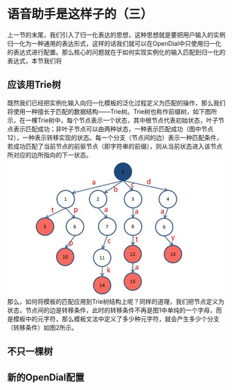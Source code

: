 # 语音助手是这样子的（三）

上一节的末尾，我们引入了归一化表达的思想，这种思想就是要把用户输入的实例归一化为一种通用的表达形式，这样的话我们就可以在OpenDial中只使用归一化的表达式进行配置。那么核心的问题就在于如何实现实例化的输入匹配到归一化的表达式，本节我们将

## 应该用Trie树

既然我们已经把实例化输入向归一化模板的泛化过程定义为匹配的操作，那么我们将使用一种擅长于匹配的数据结构——Trie树。Trie树也称作前缀树，如下图所示，在一棵Trie树中，每个节点表示一个状态，其中根节点代表初始状态，叶子节点表示匹配成功；非叶子节点可以由两种状态，一种表示匹配成功（图中节点12），一种表示转移实现的状态。每一个分支（节点间的边）表示一种匹配条件，若成功匹配了当前节点的前驱节点（即字符串的前缀），则从当前状态进入该节点所对应的边所指向的下一状态。
![Trie tree example](https://raw.githubusercontent.com/rouseway/blogs/master/roseBot/rosebot-4.jpg)
那么，如何将模板的匹配应用到Trie树结构上呢？同样的道理，我们把节点定义为状态，节点间的边是转移条件，此时的转移条件不再是图1中单纯的一个字母，而是模板中的元字符，那么模板文法中定义了多少种元字符，就会产生多少个分支（转移条件）如图2所示。


## 不只一棵树


## 新的OpenDial配置

